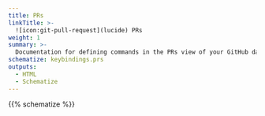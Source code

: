```yaml
---
title: PRs
linkTitle: >-
  ![icon:git-pull-request](lucide) PRs
weight: 1
summary: >-
  Documentation for defining commands in the PRs view of your GitHub dashboard.
schematize: keybindings.prs
outputs:
  - HTML
  - Schematize
---
```


{{% schematize %}}
